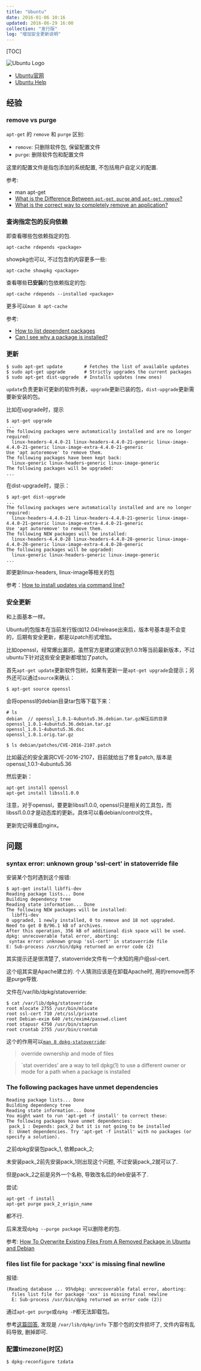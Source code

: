 ```yaml
---
title: "Ubuntu"
date: 2016-01-06 10:16
updated: 2016-06-29 16:00
collection: "发行版"
log: "增加安全更新说明"
---
```


[TOC]

![Ubuntu Logo](http://design.ubuntu.com/wp-content/uploads/ubuntu-orange.gif)

* [Ubuntu官网](http://www.ubuntu.com/server)
* [Ubuntu Help](https://help.ubuntu.com/)

## 经验 ##

### remove vs purge ###

`apt-get` 的 `remove` 和 `purge` 区别:

* `remove`: 只删除软件包, 保留配置文件
* `purge`: 删除软件包和配置文件

这里的配置文件是指包添加的系统配置, 不包括用户自定义的配置.

参考:

* man apt-get
* [What is the Difference Between `apt-get purge` and `apt-get remove`?](http://askubuntu.com/questions/231562/what-is-the-difference-between-apt-get-purge-and-apt-get-remove)
* [What is the correct way to completely remove an application?](http://askubuntu.com/questions/187888/what-is-the-correct-way-to-completely-remove-an-application)

### 查询指定包的反向依赖 ###

即查看哪些包依赖指定的包.

    apt-cache rdepends <package>

showpkg也可以, 不过包含的内容更多一些:

    apt-cache showpkg <package>

查看哪些**已安装**的包依赖指定的包:

    apt-cache rdepends --installed <package>

更多可以`man 8 apt-cache`

参考:

* [How to list dependent packages](http://askubuntu.com/questions/128524/how-to-list-dependent-packages-reverse-dependencies)
* [Can I see why a package is installed?](http://askubuntu.com/questions/5636/can-i-see-why-a-package-is-installed)

### 更新 ###

	$ sudo apt-get update        # Fetches the list of available updates
	$ sudo apt-get upgrade       # Strictly upgrades the current packages
	$ sudo apt-get dist-upgrade  # Installs updates (new ones)

`update`负责更新可更新的软件列表，`upgrade`更新已装的包，`dist-upgrade`更新需要新安装的包。

比如在upgrade时，提示

	$ apt-get upgrade
	...
	The following packages were automatically installed and are no longer required:
	  linux-headers-4.4.0-21 linux-headers-4.4.0-21-generic linux-image-4.4.0-21-generic linux-image-extra-4.4.0-21-generic
	Use 'apt autoremove' to remove them.
	The following packages have been kept back:
	  linux-generic linux-headers-generic linux-image-generic
	The following packages will be upgraded:
	...

在dist-upgrade时，提示：

	$ apt-get dist-upgrade
	...
	The following packages were automatically installed and are no longer required:
	  linux-headers-4.4.0-21 linux-headers-4.4.0-21-generic linux-image-4.4.0-21-generic linux-image-extra-4.4.0-21-generic
	Use 'apt autoremove' to remove them.
	The following NEW packages will be installed:
	  linux-headers-4.4.0-28 linux-headers-4.4.0-28-generic linux-image-4.4.0-28-generic linux-image-extra-4.4.0-28-generic
	The following packages will be upgraded:
	  linux-generic linux-headers-generic linux-image-generic
	...

即更新linux-headers, linux-image等相关的包

参考：[How to install updates via command line?](http://askubuntu.com/questions/196768/how-to-install-updates-via-command-line)

### 安全更新 ###

和上面基本一样。

Ubuntu的包版本在当前发行版(如12.04)release出来后，版本号基本是不会变的，后期有安全更新，都是以patch形式增加。

比如openssl，经常爆出漏洞，虽然官方是建议建议到1.0.1t等当前最新版本，不过ubuntu下针对这些安全更新都增加了patch。

首先`apt-get update`更新软件包树，如果有更新一是`apt-get upgrade`会提示；另外还可以通过`source`来确认：

	$ apt-get source openssl

会将openssl的debian目录tar包等下载下来：

	# ls
	debian  // openssl_1.0.1-4ubuntu5.36.debian.tar.gz解压后的目录
	openssl_1.0.1-4ubuntu5.36.debian.tar.gz
	openssl_1.0.1-4ubuntu5.36.dsc
	openssl_1.0.1.orig.tar.gz

	$ ls debian/patches/CVE-2016-2107.patch

比如最近的安全漏洞CVE-2016-2107，目前就给出了修复patch, 版本是openssl_1.0.1-4ubuntu5.36

然后更新：

	apt-get install openssl
	apt-get install libssl1.0.0

注意，对于openssl，要更新libssl1.0.0, openssl只是相关的工具包，而libssl1.0.0才是动态库的更新。具体可以看debian/control文件。

更新完记得重启nginx。



## 问题 ##

### syntax error: unknown group 'ssl-cert' in statoverride file ###

安装某个包时遇到这个报错:

    $ apt-get install libffi-dev
    Reading package lists... Done
    Building dependency tree
    Reading state information... Done
    The following NEW packages will be installed:
      libffi-dev
    0 upgraded, 1 newly installed, 0 to remove and 18 not upgraded.
    Need to get 0 B/96.1 kB of archives.
    After this operation, 356 kB of additional disk space will be used.
    dpkg: unrecoverable fatal error, aborting:
     syntax error: unknown group 'ssl-cert' in statoverride file
    E: Sub-process /usr/bin/dpkg returned an error code (2)

其实提示还是很清楚了, statoverride文件有一个未知的用户组ssl-cert.

这个组其实是Apache建立的. 个人猜测应该是在卸载Apache时, 用的remove而不是purge导致.

文件在/var/lib/dpkg/statoverride:

    $ cat /var/lib/dpkg/statoverride
    root mlocate 2755 /usr/bin/mlocate
    root ssl-cert 710 /etc/ssl/private
    root Debian-exim 640 /etc/exim4/passwd.client
    root stapusr 4750 /usr/bin/staprun
    root crontab 2755 /usr/bin/crontab

这个的作用可以[`man 8 dpkg-statoverride`](http://manpages.ubuntu.com/manpages/trusty/man8/dpkg-statoverride.8.html):

> override ownership and mode of files

> `stat overrides' are a way to tell dpkg(1) to use a different owner or mode for a path when a package is installed

### The following packages have unmet dependencies ###

	Reading package lists... Done
	Building dependency tree
	Reading state information... Done
	You might want to run 'apt-get -f install' to correct these:
	The following packages have unmet dependencies:
	 pack_1 : Depends: pack_2 but it is not going to be installed
	 E: Unmet dependencies. Try 'apt-get -f install' with no packages (or specify a solution).

之前dpkg安装包pack_1, 依赖pack_2;

未安装pack_2前先安装pack_1则出现这个问题, 不过安装pack_2就可以了.

但是pack_2之前是另外一个名称, 导致改名后的deb安装不了.

尝试:

	apt-get -f install
	apt-get purge pack_2_origin_name

都不行.

后来发现`dpkg --purge package` 可以删除老的包.

参考: [How To Overwrite Existing Files From A Removed Package in Ubuntu and Debian](http://linuxg.net/how-to-overwrite-existing-files-from-another-package-in-ubuntu-and-debian/)

### files list file for package 'xxx' is missing final newline ###

报错:

	(Reading database ... 95%dpkg: unrecoverable fatal error, aborting:
	  files list file for package 'xxx' is missing final newline
	  E: Sub-process /usr/bin/dpkg returned an error code (2))

通过`apt-get purge`或`dpkg -P`都无法卸载包。

参考[这篇回答](http://askubuntu.com/a/350508/434496), 发现是 `/var/lib/dpkg/info` 下那个包的文件损坏了, 文件内容有乱码导致, 删掉即可.

### 配置timezone(时区) ###

	$ dpkg-reconfigure tzdata
